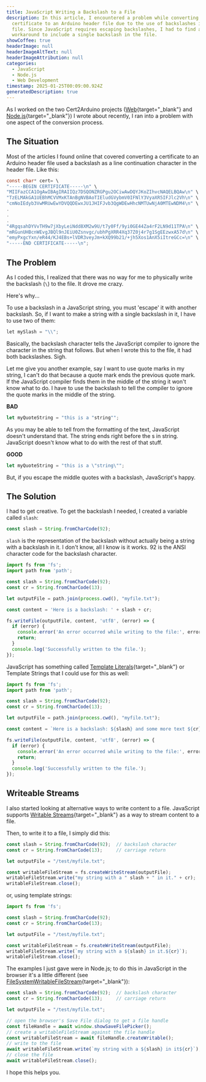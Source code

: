 ```yaml
---
title: JavaScript Writing a Backslash to a File
description: In this article, I encountered a problem while converting a
  certificate to an Arduino header file due to the use of backslashes in the
  file. Since JavaScript requires escaping backslashes, I had to find a
  workaround to include a single backslash in the file.
showCoffee: true
headerImage: null
headerImageAltText: null
headerImageAttribution: null
categories:
  - JavaScript
  - Node.js
  - Web Development
timestamp: 2025-01-25T00:09:00.924Z
generatedDescription: true
---
```


As I worked on the two Cert2Arduino projects ([Web](/posts/2025/public-cert-arduino/){target="_blank"} and [Node.js](/posts/2025/certificate-to-arduino-command-line/){target="_blank"}) I wrote about recently, I ran into a problem with one aspect of the conversion process.

## The Situation

Most of the articles I found online that covered converting a certificate to an Arduino header file used a backslash as a line continuation character in the header file. Like this:

```c
const char* cert= \
"-----BEGIN CERTIFICATE-----\n" \
"MIIFazCCA1OgAwIBAgIRAIIQz7DSQONZRGPgu2OCiwAwDQYJKoZIhvcNAQELBQAw\n" \
"TzELMAkGA1UEBhMCVVMxKTAnBgNVBAoTIEludGVybmV0IFNlY3VyaXR5IFJlc2Vh\n" \
"cmNoIEdyb3VwMRUwEwYDVQQDEwxJU1JHIFJvb3QgWDEwHhcNMTUwNjA0MTEwNDM4\n" \
.
.
.
"4RgqsahDYVvTH9w7jXbyLeiNdd8XM2w9U/t7y0Ff/9yi0GE44Za4rF2LN9d11TPA\n" \
"mRGunUHBcnWEvgJBQl9nJEiU0Zsnvgc/ubhPgXRR4Xq37Z0j4r7g1SgEEzwxA57d\n" \
"emyPxgcYxn/eR44/KJ4EBs+lVDR3veyJm+kXQ99b21/+jh5Xos1AnX5iItreGCc=\n" \
"-----END CERTIFICATE-----\n";
```

## The Problem

As I coded this, I realized that there was no way for me to physically write the backslash (`\`) to the file. It drove me crazy. 

Here's why...

To use a backslash in a JavaScript string, you must 'escape' it with another backslash. So, if I want to make a string with a single backslash in it, I have to use two of them:

```c
let mySlash = "\\";
```

Basically, the backslash character tells the JavaScript compiler to ignore the character in the string that follows. But when I wrote this to the file, it had both backslashes. Sigh.

Let me give you another example, say I want to use quote marks in my string, I can't do that because a quote mark ends the previous quote mark. If the JavaScript compiler finds them in the middle of the string it won't know what to do. I have to use the backslash to tell the compiler to ignore the quote marks in the middle of the string. 

**BAD**

```js
let myQuoteString = "this is a "string"";
```

As you may be able to tell from the formatting of the text, JavaScript doesn't understand that. The string ends right before the s in string. JavaScript doesn't know what to do with the rest of that stuff.

**GOOD**

```js
let myQuoteString = "this is a \"string\"";
```

But, if you escape the middle quotes with a backslash, JavaScript's happy. 

## The Solution

I had to get creative. To get the backslash I needed, I created a variable called `slash`:

```js
const slash = String.fromCharCode(92);
```

`slash` is the representation of the backslash without actually being a string with a backslash in it. I don't know, all I know is it works. 92 is the ANSI character code for the backslash character.

```js
import fs from 'fs';
import path from 'path';

const slash = String.fromCharCode(92);
const cr = String.fromCharCode(13);

let outputFile = path.join(process.cwd(), "myfile.txt");

const content = 'Here is a backslash: ' + slash + cr;

fs.writeFile(outputFile, content, 'utf8', (error) => {
  if (error) {
    console.error('An error occurred while writing to the file:', error);
    return;
  }
  console.log('Successfully written to the file.');
});
```

JavaScript has something called [Template Literals](https://developer.mozilla.org/en-US/docs/Web/JavaScript/Reference/Template_literals){target="_blank"} or Template Strings that I could use for this as well:

```js
import fs from 'fs';
import path from 'path';

const slash = String.fromCharCode(92);
const cr = String.fromCharCode(13);

let outputFile = path.join(process.cwd(), "myfile.txt");

const content = `Here is a backslash: ${slash} and some more text ${cr}`;

fs.writeFile(outputFile, content, 'utf8', (error) => {
  if (error) {
    console.error('An error occurred while writing to the file:', error);
    return;
  }
  console.log('Successfully written to the file.');
});
```

## Writeable Streams

I also started looking at alternative ways to write content to a file. JavaScript supports [Writable Streams](https://developer.mozilla.org/en-US/docs/Web/API/WritableStream){target="_blank"} as a way to stream content to a file. 

Then, to write it to a file, I simply did this:

```js
const slash = String.fromCharCode(92);  // backslash character
const cr = String.fromCharCode(13);     // carriage return

let outputFile = "/test/myfile.txt";

const writableFileStream = fs.createWriteStream(outputFile);
writableFileStream.write("my string with a " slash + " in it." + cr);
writableFileStream.close();
```

or, using template strings:

```js
import fs from 'fs';

const slash = String.fromCharCode(92);
const cr = String.fromCharCode(13);

let outputFile = "/test/myfile.txt";

const writableFileStream = fs.createWriteStream(outputFile);
writableFileStream.write(`my string with a ${slash} in it.${cr}`);
writableFileStream.close();
```

The examples I just gave were in Node.js; to do this in JavaScript in the browser it's a little different (see [FileSystemWritableFileStream](https://developer.mozilla.org/en-US/docs/Web/API/FileSystemWritableFileStream){target="_blank"}):

```js
const slash = String.fromCharCode(92);  // backslash character
const cr = String.fromCharCode(13);     // carriage return

let outputFile = "/test/myfile.txt";

// open the browser's Save File dialog to get a file handle
const fileHandle = await window.showSaveFilePicker();
// create a writableFileStream against the file handle
const writableFileStream = await fileHandle.createWritable();
// write to the file
await writableFileStream.write(`my string with a ${slash} in it${cr}`);
// close the file
await writableFileStream.close();
```

I hope this helps you.
